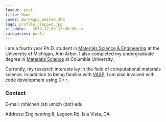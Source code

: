 ```yaml
---
layout: post
title: Home
cover: Nordkapp_edited.JPG
logo: profile_cropped.jpg
<!--date:   2013-12-09 12:00:00-->
categories: posts
---
```



I am a fourth year Ph.D. student in [Materials Science & Engineering](http://www.mse.engin.umich.edu/) at the University of Michigan, Ann Arbor.  I also completed my undergraduate degree in [Materials Science](http://matsci.columbia.edu/) at Columbia University.  

Currently, my research interests lay in the field of computational materials science.  In addition to being familiar with [VASP](https://www.vasp.at/), I am also involved with code development using C++.



### Contact
E-mail: mhichen (at) umich (dot) edu

Address: Engineering II, Lagoon Rd, Isla Vista, CA

<!--## Introducing Flex, a Jekyll theme-->

<!--Flex is a minimalist, responsive theme based on the website, [The Development](http://thedevelopment.co).-->

<!--## Open Sourced on GitHub
Flex is open sourced on GitHub and is licensed under the [MIT License](http://opensource.org/licenses/MIT). Feel free to contribute to it anytime!-->
